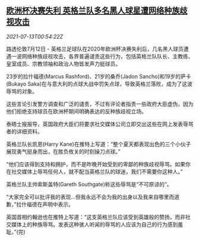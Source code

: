 <!--1626138062000-->
[欧洲杯决赛失利 英格兰队多名黑人球星遭网络种族歧视攻击](https://cn.reuters.com/article/england-soccer-0712-monblack-racial-abus-idCNKBS2EJ01E)
------

<div><i>2021-07-13T00:54:22Z</i></div><p>路透伦敦7月12日 - 英格兰足球队在2020年欧洲杯决赛失利后，几名黑人球员遭遇一波网络种族歧视攻击，各界普遍谴责这些行为，包括英格兰队队长、主教练、皇室成员、宗教领袖和政治人物皆发声力挺球员。</p><p>23岁的拉什福德(Marcus Rashford)、21岁的桑乔(Jadon Sancho)和19岁的萨卡(Bukayo Saka)在与意大利的点球大战中罚失点球，导致英格兰落败，成为了这波辱骂的对象。</p><p>这些言论引发警方调查和广泛的谴责，不过有评论者指责一些政府大臣虚伪，因为他们拒绝支持球员在欧洲杯期间明确表达的反种族歧视立场。</p><p>泰晤士报报导，英国政府大臣们将要求社交媒体公司立即交出这些在网上发表辱骂者的详细资料。</p><p>英格兰队长凯恩(Harry Kane)在推特上写道：“整个夏天都表现出色的三个小伙子展现勇气挺身而出，在胜负攸关的时刻操刀点球。”</p><p>“他们应该得到支持和拥护，而不是昨晚开始受到的卑鄙的种族歧视辱骂。如果你在社交媒体上辱骂任何人，就不配当英格兰队的球迷，我们不需要你这种人。”</p><p>英格兰队主帅索斯盖特(Gareth Southgate)称这些辱骂是“不可原谅的”。</p><p>“大家完全可以批评我的表现...但我永远不会为我的出身以及我来自哪里而道歉，”拉什福德在声明中表示。</p><p>英国首相约翰逊也在推特上写道：“这支英格兰队应该受到英雄般的赞扬，而非社交媒体上的种族辱骂。发表这种骇人听闻的辱骂的人应该为自己的行为感到羞耻。”(完)</p>
